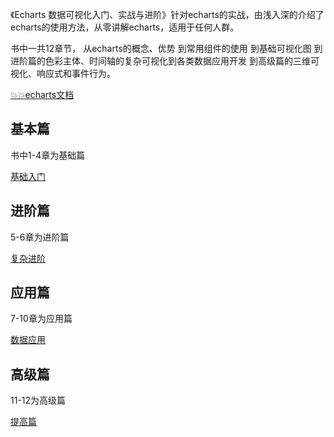 《Echarts 数据可视化入门、实战与进阶》针对echarts的实战，由浅入深的介绍了echarts的使用方法，从零讲解echarts，适用于任何人群。

书中一共12章节， 从echarts的概念、优势 到常用组件的使用 到基础可视化图 到进阶篇的色彩主体、时间轴的复杂可视化到各类数据应用开发 到高级篇的三维可视化、响应式和事件行为。

[💥💥echarts文档](https://echarts.apache.org/handbook/zh/get-started/)

## 基本篇

书中1-4章为基础篇

[基础入门](./echarts/1basics.md)

## 进阶篇

5-6章为进阶篇

[复杂进阶](./echarts/2complex.md)

## 应用篇

7-10章为应用篇

[数据应用](./echarts/3app.md)

## 高级篇

11-12为高级篇

[提高篇](./echarts/4advanced.md)

